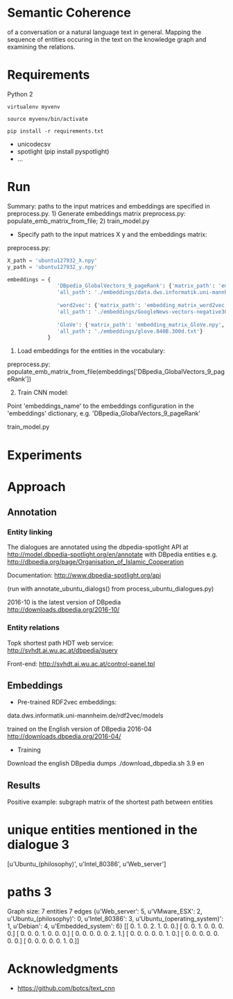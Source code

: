 # Semantic Coherence

of a conversation or a natural language text in general. Mapping the sequence of entities occuring in the text on the knowledge graph and examining the relations.

# Requirements

Python 2

```
virtualenv myvenv

source myvenv/bin/activate

pip install -r requirements.txt
```

* unicodecsv
* spotlight (pip install pyspotlight)
* ...



# Run

Summary: paths to the input matrices and embeddings are specified in preprocess.py. 1) Generate embeddings matrix preprocess.py: populate_emb_matrix_from_file; 2) train_model.py

* Specify path to the input matrices X y and the embeddings matrix:

preprocess.py:

```python
X_path = 'ubuntu127932_X.npy'
y_path = 'ubuntu127932_y.npy'

embeddings = {
                'DBpedia_GlobalVectors_9_pageRank': {'matrix_path': 'embedding_matrix_DBpedia_GloVe_9PR.npy', 'dims' : 200,
                'all_path': './embeddings/data.dws.informatik.uni-mannheim.de/rdf2vec/models/DBpedia/2016-04/GlobalVectors/9_pageRank/DBpediaVecotrs200_20Shuffle.txt'},
                
                'word2vec': {'matrix_path': 'embedding_matrix_word2vec.npy', 'dims' : 300,
                'all_path': './embeddings/GoogleNews-vectors-negative300.bin'},
                
                'GloVe': {'matrix_path': 'embedding_matrix_GloVe.npy', 'dims' : 300,
                'all_path': './embeddings/glove.840B.300d.txt'}
             }
```

1. Load embeddings for the entities in the vocabulary:

preprocess.py: populate_emb_matrix_from_file(embeddings['DBpedia_GlobalVectors_9_pageRank'])

2. Train CNN model:

Point 'embeddings_name' to the embeddings configuration in the 'embeddings' dictionary, e.g. 'DBpedia_GlobalVectors_9_pageRank'

train_model.py



# Experiments


# Approach



## Annotation

### Entity linking

The dialogues are annotated using the dbpedia-spotlight API at http://model.dbpedia-spotlight.org/en/annotate with DBpedia entities e.g. http://dbpedia.org/page/Organisation_of_Islamic_Cooperation

Documentation: http://www.dbpedia-spotlight.org/api

(run with annotate_ubuntu_dialogs() from process_ubuntu_dialogues.py)

2016-10 is the latest version of DBpedia
http://downloads.dbpedia.org/2016-10/


### Entity relations

Topk shortest path HDT web service: http://svhdt.ai.wu.ac.at/dbpedia/query

Front-end: http://svhdt.ai.wu.ac.at/control-panel.tpl



## Embeddings

* Pre-trained RDF2vec embeddings:

data.dws.informatik.uni-mannheim.de/rdf2vec/models

trained on the English version of DBpedia 2016-04
http://downloads.dbpedia.org/2016-04/

* Training

Download the english DBpedia dumps
./download_dbpedia.sh 3.9 en


## Results

Positive example: subgraph matrix of the shortest path between entities

# unique entities mentioned in the dialogue 3
[u'Ubuntu_(philosophy)', u'Intel_80386', u'Web_server']
# paths 3
Graph size: 7 entities 7 edges
{u'Web_server': 5, u'VMware_ESX': 2, u'Ubuntu_(philosophy)': 0, u'Intel_80386': 3, u'Ubuntu_(operating_system)': 1, u'Debian': 4, u'Embedded_system': 6}
[[ 0.  1.  0.  2.  1.  0.  0.]
 [ 0.  0.  1.  0.  0.  0.  0.]
 [ 0.  0.  0.  1.  0.  0.  0.]
 [ 0.  0.  0.  0.  0.  2.  1.]
 [ 0.  0.  0.  0.  0.  1.  0.]
 [ 0.  0.  0.  0.  0.  0.  0.]
 [ 0.  0.  0.  0.  0.  1.  0.]]


# Acknowledgments

* https://github.com/botcs/text_cnn
